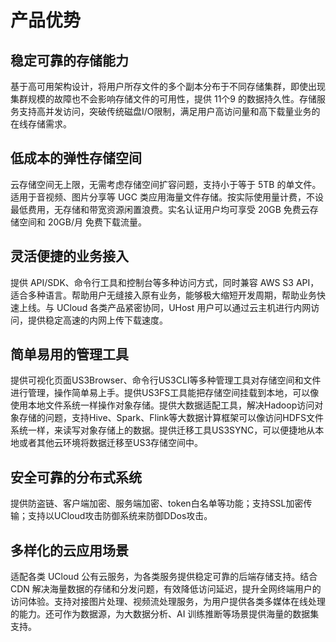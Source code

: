 

# 产品优势

##  稳定可靠的存储能力
基于高可用架构设计，将用户所存文件的多个副本分布于不同存储集群，即使出现集群规模的故障也不会影响存储文件的可用性，提供 11个9 的数据持久性。存储服务支持高并发访问，突破传统磁盘I/O限制，满足用户高访问量和高下载量业务的在线存储需求。

## 低成本的弹性存储空间
云存储空间无上限，无需考虑存储空间扩容问题，支持小于等于 5TB 的单文件。适用于音视频、图片分享等 UGC 类应用海量文件存储。按实际使用量计费，不设最低费用，无存储和带宽资源闲置浪费。实名认证用户均可享受 20GB 免费云存储空间和 20GB/月 免费下载流量。

## 灵活便捷的业务接入
提供 API/SDK、命令行工具和控制台等多种访问方式，同时兼容 AWS S3 API，适合多种语言。帮助用户无缝接入原有业务，能够极大缩短开发周期，帮助业务快速上线。与 UCloud 各类产品紧密协同，UHost 用户可以通过云主机进行内网访问，提供稳定高速的内网上传下载速度。

## 简单易用的管理工具
提供可视化页面US3Browser、命令行US3CLI等多种管理工具对存储空间和文件进行管理，操作简单易上手。提供US3FS工具能把存储空间挂载到本地，可以像使用本地文件系统一样操作对象存储。提供大数据适配工具，解决Hadoop访问对象存储的问题，支持Hive、Spark、Flink等大数据计算框架可以像访问HDFS文件系统一样，来读写对象存储上的数据。提供迁移工具US3SYNC，可以便捷地从本地或者其他云环境将数据迁移至US3存储空间中。

## 安全可靠的分布式系统
提供防盗链、客户端加密、服务端加密、token白名单等功能；支持SSL加密传输；支持以UCloud攻击防御系统来防御DDos攻击。

## 多样化的云应用场景
适配各类 UCloud 公有云服务，为各类服务提供稳定可靠的后端存储支持。结合 CDN 解决海量数据的存储和分发问题，有效降低访问延迟，提升全网终端用户的访问体验。支持对接图片处理、视频流处理服务，为用户提供各类多媒体在线处理的能力。还可作为数据源，为大数据分析、AI 训练推断等场景提供海量的数据集支持。



